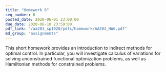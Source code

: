 ```yaml
---
title: "Homework 6"
seq_number: 6
posted_date: 2020-06-01 23:00:00
due_date: 2020-06-10 23:59:00
pdf_link: "/aa203_sp1920/pdfs/homework/AA203_HW6.pdf"
md_group: "assignments"
---
```


This short homework provides an introduction to indirect methods for optimal control. In particular, you will investigate calculus of variations for solving unconstrained functional optimization problems, as well as Hamiltonian methods for constrained problems. 